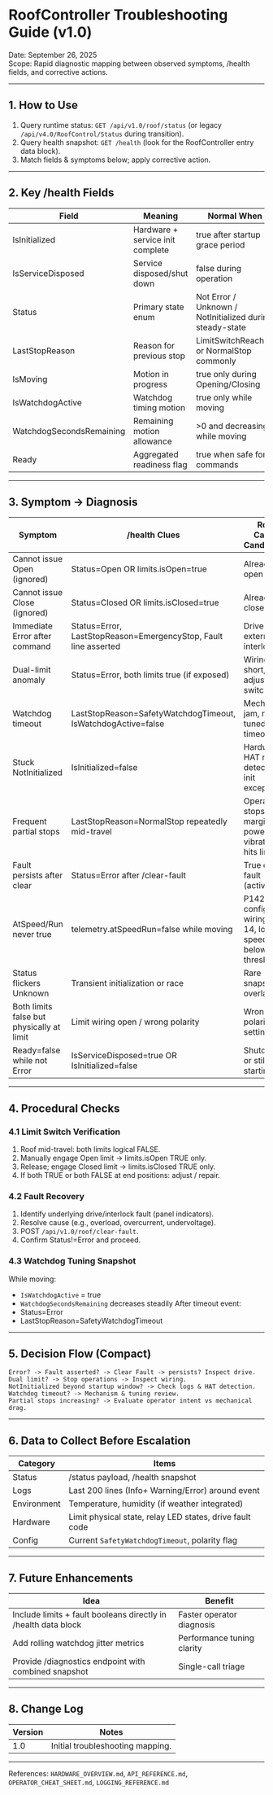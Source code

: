 # RoofController Troubleshooting Guide (v1.0)

Date: September 26, 2025  
Scope: Rapid diagnostic mapping between observed symptoms, /health fields, and corrective actions.

---
## 1. How to Use
1. Query runtime status: `GET /api/v1.0/roof/status` (or legacy `/api/v4.0/RoofControl/Status` during transition).
2. Query health snapshot: `GET /health` (look for the RoofController entry data block).
3. Match fields & symptoms below; apply corrective action.

---
## 2. Key /health Fields
| Field | Meaning | Normal When |
|-------|---------|-------------|
| IsInitialized | Hardware + service init complete | true after startup grace period |
| IsServiceDisposed | Service disposed/shut down | false during operation |
| Status | Primary state enum | Not Error / Unknown / NotInitialized during steady-state |
| LastStopReason | Reason for previous stop | LimitSwitchReached or NormalStop commonly |
| IsMoving | Motion in progress | true only during Opening/Closing |
| IsWatchdogActive | Watchdog timing motion | true only while moving |
| WatchdogSecondsRemaining | Remaining motion allowance | >0 and decreasing while moving |
| Ready | Aggregated readiness flag | true when safe for commands |

---
## 3. Symptom → Diagnosis
| Symptom | /health Clues | Root Cause Candidates | Corrective Action |
|---------|---------------|-----------------------|------------------|
| Cannot issue Open (ignored) | Status=Open OR limits.isOpen=true | Already open | None (idempotent) |
| Cannot issue Close (ignored) | Status=Closed OR limits.isClosed=true | Already closed | None (idempotent) |
| Immediate Error after command | Status=Error, LastStopReason=EmergencyStop, Fault line asserted | Drive fault, external interlock | Inspect drive panel; clear fault; POST /clear-fault |
| Dual-limit anomaly | Status=Error, both limits true (if exposed) | Wiring short, mis-adjusted switches | Inspect limit wiring and mechanical cams |
| Watchdog timeout | LastStopReason=SafetyWatchdogTimeout, IsWatchdogActive=false | Mechanical jam, mis-tuned timeout | Inspect mechanism; adjust `SafetyWatchdogTimeout` |
| Stuck NotInitialized | IsInitialized=false | Hardware HAT not detected, init exception | Review logs; verify I2C / power; restart service |
| Frequent partial stops | LastStopReason=NormalStop repeatedly mid-travel | Operator stops, marginal power, vibration hits limit | Confirm limits, reduce nuisance stops, inspect drive |
| Fault persists after clear | Status=Error after /clear-fault | True drive fault (active) | Retrieve drive fault code; clear at drive then retry |
| AtSpeed/Run never true | telemetry.atSpeedRun=false while moving | P142 mis-config, wiring TB-14, low speed below threshold | Verify VFD P142=6, wiring to IN4, speed setpoint |
| Status flickers Unknown | Transient initialization or race | Rare snapshot overlap | If persistent: enable Trace logs and capture sequence |
| Both limits false but physically at limit | Limit wiring open / wrong polarity | Wrong polarity setting | Check `UseNormallyClosedLimitSwitches` vs hardware |
| Ready=false while not Error | IsServiceDisposed=true OR IsInitialized=false | Shutdown or still starting | Wait or restart service |

---
## 4. Procedural Checks
### 4.1 Limit Switch Verification
1. Roof mid-travel: both limits logical FALSE.
2. Manually engage Open limit → limits.isOpen TRUE only.
3. Release; engage Closed limit → limits.isClosed TRUE only.
4. If both TRUE or both FALSE at end positions: adjust / repair.

### 4.2 Fault Recovery
1. Identify underlying drive/interlock fault (panel indicators).
2. Resolve cause (e.g., overload, overcurrent, undervoltage).
3. POST `/api/v1.0/roof/clear-fault`.
4. Confirm Status!=Error and proceed.

### 4.3 Watchdog Tuning Snapshot
While moving:
- `IsWatchdogActive` = true
- `WatchdogSecondsRemaining` decreases steadily
After timeout event:
- Status=Error
- LastStopReason=SafetyWatchdogTimeout

---
## 5. Decision Flow (Compact)
```
Error? -> Fault asserted? -> Clear Fault -> persists? Inspect drive.
Dual limit? -> Stop operations -> Inspect wiring.
NotInitialized beyond startup window? -> Check logs & HAT detection.
Watchdog timeout? -> Mechanism & tuning review.
Partial stops increasing? -> Evaluate operator intent vs mechanical drag.
```

---
## 6. Data to Collect Before Escalation
| Category | Items |
|----------|-------|
| Status | /status payload, /health snapshot |
| Logs | Last 200 lines (Info+ Warning/Error) around event |
| Environment | Temperature, humidity (if weather integrated) |
| Hardware | Limit physical state, relay LED states, drive fault code |
| Config | Current `SafetyWatchdogTimeout`, polarity flag |

---
## 7. Future Enhancements
| Idea | Benefit |
|------|---------|
| Include limits + fault booleans directly in /health data block | Faster operator diagnosis |
| Add rolling watchdog jitter metrics | Performance tuning clarity |
| Provide /diagnostics endpoint with combined snapshot | Single-call triage |

---
## 8. Change Log
| Version | Notes |
|---------|-------|
| 1.0 | Initial troubleshooting mapping.

---
References: `HARDWARE_OVERVIEW.md`, `API_REFERENCE.md`, `OPERATOR_CHEAT_SHEET.md`, `LOGGING_REFERENCE.md`
